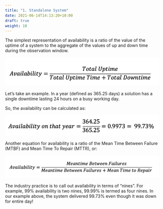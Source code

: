 ```yaml
---
title: "1. Standalone System"
date: 2021-06-14T14:13:20+10:00
draft: true
weight: 10
---
```


The simplest representation of availability is a ratio of the value of the uptime of a system to the aggregate of the values of up and down time during the observation window.

![](1.7.1-fig-1.png)

Let’s take an example. In a year (defined as 365.25 days) a solution has a single downtime lasting 24 hours on a busy working day.

So, the availability can be calculated as:

![](1.7.1-fig-2.png)

Another equation for availability is a ratio of the Mean Time Between Failure (MTBF) and Mean Time To Repair (MTTR), or:

![](1.7.1-fig-3.png)

The industry practice is to call out availability in terms of “nines”. For example, 99% availability is two nines, 99.99% is termed as four nines. In our example above, the system delivered 99.73% even though it was down for entire day!